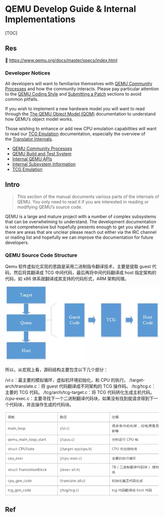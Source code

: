 # QEMU Develop Guide & Internal Implementations

[TOC]



## Res
📄 https://www.qemu.org/docs/master/specs/index.html

### Developer Notices
All developers will want to familiarise themselves with [QEMU Community Processes](https://www.qemu.org/docs/master/devel/index-process.html#development-process) and how the community interacts. Please pay particular attention to the [QEMU Coding Style](https://www.qemu.org/docs/master/devel/style.html#coding-style) and [Submitting a Patch](https://www.qemu.org/docs/master/devel/submitting-a-patch.html#submitting-a-patch) sections to avoid common pitfalls.

If you wish to implement a new hardware model you will want to read through the [The QEMU Object Model (QOM)](https://www.qemu.org/docs/master/devel/qom.html#qom) documentation to understand how QEMU’s object model works.

Those wishing to enhance or add new CPU emulation capabilities will want to read our [TCG Emulation](https://www.qemu.org/docs/master/devel/index-tcg.html#tcg) documentation, especially the overview of the [Translator Internals](https://www.qemu.org/docs/master/devel/tcg.html#tcg-internals).
- [QEMU Community Processes](https://www.qemu.org/docs/master/devel/index-process.html)
- [QEMU Build and Test System](https://www.qemu.org/docs/master/devel/index-build.html)
- [Internal QEMU APIs](https://www.qemu.org/docs/master/devel/index-api.html)
- [Internal Subsystem Information](https://www.qemu.org/docs/master/devel/index-internals.html)
- [TCG Emulation](https://www.qemu.org/docs/master/devel/index-tcg.html)



## Intro
> This section of the manual documents various parts of the internals of QEMU. You only need to read it if you are interested in reading or modifying QEMU’s source code.

QEMU is a large and mature project with a number of complex subsystems that can be overwhelming to understand. The development documentation is not comprehensive but hopefully presents enough to get you started. If there are areas that are unclear please reach out either via the IRC channel or mailing list and hopefully we can improve the documentation for future developers.

### QEMU Source Code Structure
Qemu 软件虚拟化实现的思路是采用二进制指令翻译技术，主要是提取 guest 代码，然后将其翻译成 TCG 中间代码，最后再将中间代码翻译成 host 指定架构的代码，如 x86 体系就翻译成其支持的代码形式，ARM 架构同理。

![](../../../../../../../../../Assets/Pics/Pasted%20image%2020231019202638.png)

所以，从宏观上看，源码结构主要包含以下几个部分：

/vl.c：最主要的模拟循环，虚拟机环境初始化，和 CPU 的执行。
/target-arch/translate.c：将 guest 代码翻译成不同架构的 TCG 操作码。
/tcg/tcg.c：主要的 TCG 代码。
/tcg/arch/tcg-target.c：将 TCG 代码转化生成主机代码。
/cpu-exec.c：主要寻找下一个二进制翻译代码块，如果没有找到就请求得到下一个代码块，并且操作生成的代码块。

![](../../../../../../../../../Assets/Pics/Pasted%20image%2020231019202757.png)



## Ref
[QEMU 入门指南 ｜ CSDN]: https://blog.csdn.net/fontthrone/article/details/104157859


